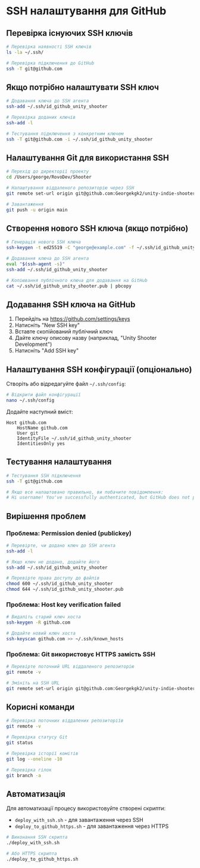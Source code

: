 # SSH налаштування для GitHub

## Перевірка існуючих SSH ключів

```bash
# Перевірка наявності SSH ключів
ls -la ~/.ssh/

# Перевірка підключення до GitHub
ssh -T git@github.com
```

## Якщо потрібно налаштувати SSH ключ

```bash
# Додавання ключа до SSH агента
ssh-add ~/.ssh/id_github_unity_shooter

# Перевірка доданих ключів
ssh-add -l

# Тестування підключення з конкретним ключем
ssh -T git@github.com -i ~/.ssh/id_github_unity_shooter
```

## Налаштування Git для використання SSH

```bash
# Перехід до директорії проекту
cd /Users/george/RovoDev/Shooter

# Налаштування віддаленого репозиторію через SSH
git remote set-url origin git@github.com:Georgekgk2/unity-indie-shooter-v2.git

# Завантаження
git push -u origin main
```

## Створення нового SSH ключа (якщо потрібно)

```bash
# Генерація нового SSH ключа
ssh-keygen -t ed25519 -C "george@example.com" -f ~/.ssh/id_github_unity_shooter

# Додавання ключа до SSH агента
eval "$(ssh-agent -s)"
ssh-add ~/.ssh/id_github_unity_shooter

# Копіювання публічного ключа для додавання на GitHub
cat ~/.ssh/id_github_unity_shooter.pub | pbcopy
```

## Додавання SSH ключа на GitHub

1. Перейдіть на https://github.com/settings/keys
2. Натисніть "New SSH key"
3. Вставте скопійований публічний ключ
4. Дайте ключу описову назву (наприклад, "Unity Shooter Development")
5. Натисніть "Add SSH key"

## Налаштування SSH конфігурації (опціонально)

Створіть або відредагуйте файл `~/.ssh/config`:

```bash
# Відкрити файл конфігурації
nano ~/.ssh/config
```

Додайте наступний вміст:

```
Host github.com
    HostName github.com
    User git
    IdentityFile ~/.ssh/id_github_unity_shooter
    IdentitiesOnly yes
```

## Тестування налаштування

```bash
# Тестування SSH підключення
ssh -T git@github.com

# Якщо все налаштовано правильно, ви побачите повідомлення:
# Hi username! You've successfully authenticated, but GitHub does not provide shell access.
```

## Вирішення проблем

### Проблема: Permission denied (publickey)

```bash
# Перевірте, чи додано ключ до SSH агента
ssh-add -l

# Якщо ключ не додано, додайте його
ssh-add ~/.ssh/id_github_unity_shooter

# Перевірте права доступу до файлів
chmod 600 ~/.ssh/id_github_unity_shooter
chmod 644 ~/.ssh/id_github_unity_shooter.pub
```

### Проблема: Host key verification failed

```bash
# Видаліть старий ключ хоста
ssh-keygen -R github.com

# Додайте новий ключ хоста
ssh-keyscan github.com >> ~/.ssh/known_hosts
```

### Проблема: Git використовує HTTPS замість SSH

```bash
# Перевірте поточний URL віддаленого репозиторію
git remote -v

# Змініть на SSH URL
git remote set-url origin git@github.com:Georgekgk2/unity-indie-shooter-v2.git
```

## Корисні команди

```bash
# Перевірка поточних віддалених репозиторіїв
git remote -v

# Перевірка статусу Git
git status

# Перевірка історії комітів
git log --oneline -10

# Перевірка гілок
git branch -a
```

## Автоматизація

Для автоматизації процесу використовуйте створені скрипти:

- `deploy_with_ssh.sh` - для завантаження через SSH
- `deploy_to_github_https.sh` - для завантаження через HTTPS

```bash
# Виконання SSH скрипта
./deploy_with_ssh.sh

# Або HTTPS скрипта
./deploy_to_github_https.sh
```
